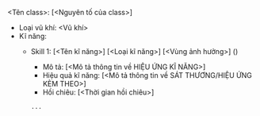 <Tên class>: [<Nguyên tố của class>]
- Loại vũ khí: <Vũ khí>
- Kĩ năng:
  + Skill 1: [<Tên kĩ năng>] [<Loại kĩ năng>] [<Vùng ảnh hưởng>] (<UNTIMATE>)
    + Mô tả: [<Mô tả thông tin về HIỆU ỨNG KĨ NĂNG>]
    + Hiệu quả kĩ năng: [<Mô tả thông tin về SÁT THƯƠNG/HIỆU ỨNG KÈM THEO>]
    + Hồi chiêu: [<Thời gian hồi chiêu>]
  
    `...`
